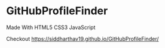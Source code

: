 # GitHubProfileFinder

Made With HTML5 CSS3 JavaScript

Checkout  https://siddharthav19.github.io/GitHubProfileFinder/
